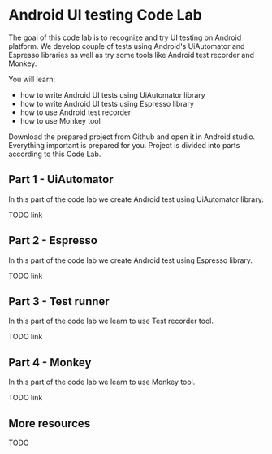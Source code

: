 # Android UI testing Code Lab

The goal of this code lab is to recognize and try UI testing on Android platform. We develop couple of tests using Android's UiAutomator and Espresso libraries as well as try some tools like Android test recorder and Monkey.

You will learn:

* how to write Android UI tests using UiAutomator library
* how to write Android UI tests using Espresso library
* how to use Android test recorder
* how to use Monkey tool

Download the prepared project from Github and open it in Android studio. Everything important is prepared for you. Project is divided into parts according to this Code Lab.

## Part 1 - UiAutomator

In this part of the code lab we create Android test using UiAutomator library.

TODO link


## Part 2 - Espresso

In this part of the code lab we create Android test using Espresso library.

TODO link

## Part 3 - Test runner

In this part of the code lab we learn to use Test recorder tool.

TODO link

## Part 4 - Monkey

In this part of the code lab we learn to use Monkey tool.

TODO link

## More resources

TODO
